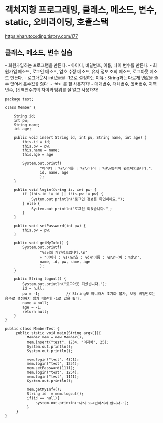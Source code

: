 # 객체지향 프로그래밍, 클래스, 메소드, 변수, static, 오버라이딩, 호출스택
https://harutocoding.tistory.com/177
<br />
<h2>클래스, 메소드, 변수 실습</h2>
- 회원가입하는 프로그램을 만든다.
- 아이디, 비밀번호, 이름, 나이 변수를 만든다.
- 회원가입 메소드, 로그인 메소드, 암호 수정 메소드, 유저 정보 조회 메소드, 로그아웃 메소드 만든다.
- 로그아웃시 int값들을 -1으로 설정하는 이유 : String과는 다르게 빈값을 줄 수 없어서 음수값을 줬다.
- this. 를 잘 사용하자!
- 매개변수, 객체변수, 멤버변수, 지역변수, (전역변수?)의 차이와 범위를 잘 알고 사용하자!

```
package test;

class Member {
	
	String id;
	int pw;
	String name;
	int age;
	
	public void insert(String id, int pw, String name, int age) {
		this.id = id;
		this.pw = pw;
		this.name = name;
		this.age = age;
		
		System.out.printf(
				"아이디 : %s\n이름 : %s\n나이 : %d\n입력이 완료되었습니다.",
				id, name, age
				);
	}

	public void login(String id, int pw) {
		if (this.id != id || this.pw != pw) {
			System.out.println("로그인 정보를 확인하세요.");
		} else {
			System.out.println("로그인 되었습니다.");
		}
	}

	public void setPassword(int pw) {
		this.pw = pw;
	}

	public void getMyInfo() {
		System.out.printf(
				"%s님의 개인정보입니다.\n"
				+ "아이디 : %s\n암호 : %d\n이름 : %s\n나이 : %d\n",
				name, id, pw, name, age
				);
	}

	public String logout() {
		System.out.println("로그아웃 되셨습니다.");
		id = null;
		pw = -1;			// String도 아니라서 초기화 불가, 보통 비밀번호는 음수로 설정하지 않기 때문데 -1로 값을 줬다.
		name = null;
		age = -1;
		return null;
	}
}

public class MemberTest {
	 public static void main(String args[]){
		  Member mem = new Member();
		  mem.insert("test", 1234, "이자바", 25);
		  System.out.println();
		  System.out.println();
		  
		  mem.login("test", 4321);
		  mem.login("test", 1234);
		  mem.setPassword(1111);
		  mem.login("test", 1234);
		  mem.login("test", 1111);
		  System.out.println();
		  
		  mem.getMyInfo();
		  String id  = mem.logout();
		  if(id == null){
			  System.out.println("다시 로그인하셔야 합니다.");
		  }
	 }
}
```
